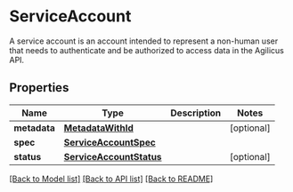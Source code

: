 # ServiceAccount

A service account is an account intended to represent a non-human user that needs to authenticate and be authorized to access data in the Agilicus API.
## Properties
Name | Type | Description | Notes
------------ | ------------- | ------------- | -------------
**metadata** | [**MetadataWithId**](MetadataWithId.md) |  | [optional] 
**spec** | [**ServiceAccountSpec**](ServiceAccountSpec.md) |  | 
**status** | [**ServiceAccountStatus**](ServiceAccountStatus.md) |  | [optional] 

[[Back to Model list]](../README.md#documentation-for-models) [[Back to API list]](../README.md#documentation-for-api-endpoints) [[Back to README]](../README.md)


